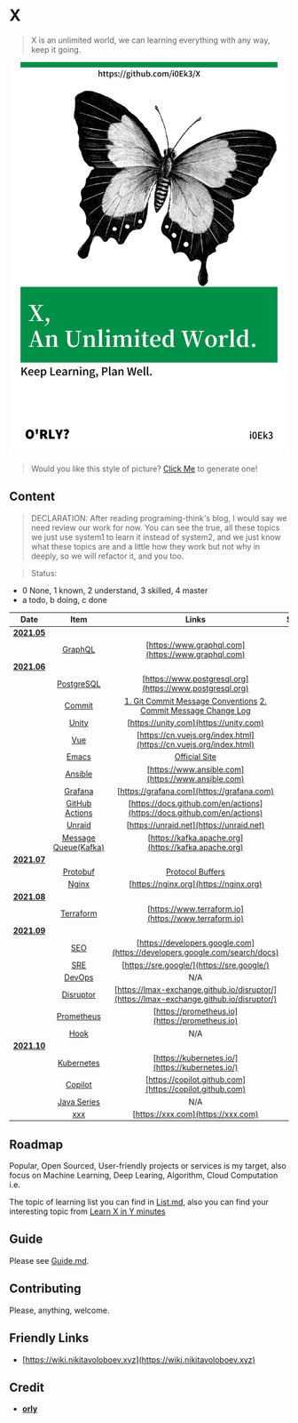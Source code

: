 # X

> X is an unlimited world, we can learning everything with any way, keep it going.

![cover](https://github.com/i0Ek3/X/blob/main/media/cover.jpg)

> Would you like this style of picture? [Click Me](https://orly.nanmu.me) to generate one!

## Content

> DECLARATION: After reading programing-think's blog, I would say we need review our work for now. You can see the true, all these topics we just use system1 to learn it instead of system2, and we just know what these topics are and a little how they work but not why in deeply, so we will refactor it, and you too. 

> Status: 
- 0 None, 1 known, 2 understand, 3 skilled, 4 master
- a todo, b doing, c done

| Date  | Item | Links | Status | 
| :-----: | :------: | :-----: | :-----: |
| **[2021.05](https://github.com/i0Ek3/X/tree/main/2021/05)** |  |  |  |
|  | [GraphQL](https://github.com/i0Ek3/X/tree/main/2021/05/GraphQL) | [https://www.graphql.com](https://www.graphql.com) | 1b |
| **[2021.06](https://github.com/i0Ek3/X/tree/main/2021/06)** |  |  |  |
|  | [PostgreSQL](https://github.com/i0Ek3/X/tree/main/2021/06/PostgreSQL) | [https://www.postgresql.org](https://www.postgresql.org) | 2b |
|  | [Commit](https://github.com/i0Ek3/X/tree/main/2021/06/Commit) | [1. Git Commit Message Conventions](https://docs.google.com/document/d/1QrDFcIiPjSLDn3EL15IJygNPiHORgU1_OOAqWjiDU5Y/edit#heading=h.greljkmo14y0) [2. Commit Message Change Log](http://www.ruanyifeng.com/blog/2016/01/commit_message_change_log.html) | 3c |
|  | [Unity](https://github.com/i0Ek3/X/tree/main/2021/06/Unity) | [https://unity.com](https://unity.com) | 1a |
|  | [Vue](https://github.com/i0Ek3/X/tree/main/2021/06/Vue) | [https://cn.vuejs.org/index.html](https://cn.vuejs.org/index.html) | 1b |
|  | [Emacs](https://github.com/i0Ek3/X/tree/main/2021/06/Emacs) | [Official Site](https://www.gnu.org/savannah-checkouts/gnu/emacs/emacs.html) | 1b |
|  | [Ansible](https://github.com/i0Ek3/X/tree/main/2021/06/Ansible) | [https://www.ansible.com](https://www.ansible.com) | 1b |
|  | [Grafana](https://github.com/i0Ek3/X/tree/main/2021/06/Grafana) | [https://grafana.com](https://grafana.com) | 1b |
|  | [GitHub Actions](https://github.com/i0Ek3/X/tree/main/2021/06/Actions) | [https://docs.github.com/en/actions](https://docs.github.com/en/actions) | 2b |
|  | [Unraid](https://github.com/i0Ek3/X/tree/main/2021/06/Unraid) | [https://unraid.net](https://unraid.net) | 0a |
|  | [Message Queue(Kafka)](https://github.com/i0Ek3/X/tree/main/2021/06/MQ) | [https://kafka.apache.org](https://kafka.apache.org) | 2b |
| **[2021.07](https://github.com/i0Ek3/X/tree/main/2021/07)** |  |  |  |
|  | [Protobuf](https://github.com/i0Ek3/X/tree/main/2021/07/Protobuf) | [Protocol Buffers](https://developers.google.com/protocol-buffers/) | 1b |
|  | [Nginx](https://github.com/i0Ek3/X/tree/main/2021/07/Nginx) | [https://nginx.org](https://nginx.org) | 1b |
| **[2021.08](https://github.com/i0Ek3/X/tree/main/2021/08)** |  |  |  |
|  | [Terraform](https://github.com/i0Ek3/X/tree/main/2021/08/Terraform) | [https://www.terraform.io](https://www.terraform.io) | 1b |
| **[2021.09](https://github.com/i0Ek3/X/tree/main/2021/09)** |  |  |  |
|  | [SEO](https://github.com/i0Ek3/X/tree/main/2021/09/SEO) | [https://developers.google.com](https://developers.google.com/search/docs) | 1b |
|  | [SRE](https://github.com/i0Ek3/X/tree/main/2021/09/SRE) | [https://sre.google/](https://sre.google/) | 1b |
|  | [DevOps](https://github.com/i0Ek3/X/tree/main/2021/09/DevOps) | N/A | 1b |
|  | [Disruptor](https://github.com/i0Ek3/X/tree/main/2021/09/Disruptor) | [https://lmax-exchange.github.io/disruptor/](https://lmax-exchange.github.io/disruptor/) | 1b |
|  | [Prometheus](https://github.com/i0Ek3/X/tree/main/2021/09/Prometheus) | [https://prometheus.io](https://prometheus.io) | 1b |
|  | [Hook](https://github.com/i0Ek3/X/tree/main/2021/09/Hook) | N/A | 1b |
| **[2021.10](https://github.com/i0Ek3/X/tree/main/2021/10)** |  |  |  |
|  | [Kubernetes](https://github.com/i0Ek3/X/tree/main/2021/10/Kubernetes) | [https://kubernetes.io/](https://kubernetes.io/) | 1b |
|  | [Copilot](https://github.com/i0Ek3/X/tree/main/2021/10/Copilot) | [https://copilot.github.com](https://copilot.github.com) | none |
|  | [Java Series](https://github.com/i0Ek3/X/tree/main/2021/10/Java) | N/A | 1b |
|  | [xxx](https://github.com/i0Ek3/X/tree/main/2021/10/xxx) | [https://xxx.com](https://xxx.com) |  |


## Roadmap

Popular, Open Sourced, User-friendly projects or services is my target, also focus on Machine Learning, Deep Learing, Algorithm, Cloud Computation i.e.

The topic of learning list you can find in [List.md](https://github.com/i0Ek3/X/blob/main/List.md), also you can find your interesting topic from [Learn X in Y minutes](https://learnxinyminutes.com)


## Guide

Please see [Guide.md](https://github.com/i0Ek3/X/blob/main/Guide.md).


## Contributing

Please, anything, welcome.


## Friendly Links

- [https://wiki.nikitavoloboev.xyz](https://wiki.nikitavoloboev.xyz)


## Credit

- **[orly](https://github.com/nanmu42/orly)**
